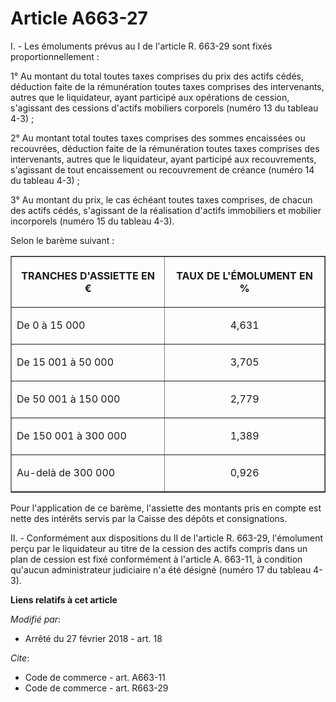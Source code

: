 # Article A663-27

I. - Les émoluments prévus au I de l'article R. 663-29 sont fixés proportionnellement :

1° Au montant du total toutes taxes comprises du prix des actifs cédés, déduction faite de la rémunération toutes taxes
comprises des intervenants, autres que le liquidateur, ayant participé aux opérations de cession, s'agissant des cessions
d'actifs mobiliers corporels (numéro 13 du tableau 4-3) ;

2° Au montant total toutes taxes comprises des sommes encaissées ou recouvrées, déduction faite de la rémunération toutes
taxes comprises des intervenants, autres que le liquidateur, ayant participé aux recouvrements, s'agissant de tout
encaissement ou recouvrement de créance (numéro 14 du tableau 4-3) ;

3° Au montant du prix, le cas échéant toutes taxes comprises, de chacun des actifs cédés, s'agissant de la réalisation
d'actifs immobiliers et mobilier incorporels (numéro 15 du tableau 4-3).

Selon le barème suivant :

<table align="center" border="1">
  <tbody>
    <tr>
      <th>

TRANCHES D'ASSIETTE EN €</th>
      <th>

TAUX DE L'ÉMOLUMENT EN %</th>
    </tr>
    <tr>
      <td align="left">

De 0 à 15 000</td>
      <td align="center">

4,631</td>
    </tr>
    <tr>
      <td align="left">

De 15 001 à 50 000</td>
      <td align="center">

3,705</td>
    </tr>
    <tr>
      <td align="left">

De 50 001 à 150 000</td>
      <td align="center">

2,779</td>
    </tr>
    <tr>
      <td align="left">

De 150 001 à 300 000</td>
      <td align="center">

1,389</td>
    </tr>
    <tr>
      <td align="left">

Au-delà de 300 000</td>
      <td align="center">

0,926</td>
    </tr>
  </tbody>
</table>

Pour l'application de ce barème, l'assiette des montants pris en compte est nette des intérêts servis par la Caisse des
dépôts et consignations.

II. - Conformément aux dispositions du II de l'article R. 663-29, l'émolument perçu par le liquidateur au titre de la cession
des actifs compris dans un plan de cession est fixé conformément à l'article A. 663-11, à condition qu'aucun administrateur
judiciaire n'a été désigné (numéro 17 du tableau 4-3).

**Liens relatifs à cet article**

_Modifié par_:

  - Arrêté du 27 février 2018 - art. 18

_Cite_:

  - Code de commerce - art. A663-11
  - Code de commerce - art. R663-29
